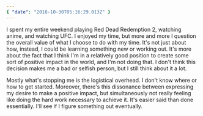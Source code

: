 ```yaml
---
{ "date": "2018-10-30T05:16:29.013Z" }
---
```


I spent my entire weekend playing Red Dead Redemption 2, watching anime, and
watching UFC. I enjoyed my time, but more and more I question the overall value
of what I choose to do with my time. It's not just about how, instead, I could
be learning something new or working out. It's more about the fact that I think
I'm in a relatively good position to create some sort of positive impact in the
world, and I'm not doing that. I don't think this decision makes me a bad or
selfish person, but I still think about it a lot.

Mostly what's stopping me is the logistical overhead. I don't know where or how
to get started. Moreover, there's this dissonance between expressing my desire
to make a positive impact, but simultaneously not really feeling like doing the
hard work necessary to achieve it. It's easier said than done essentially. I'll
see if I figure something out eventually.
